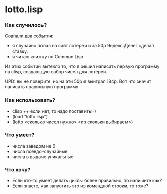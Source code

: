lotto.lisp
=========
### Как случилось? ####
Совпали два события: 
* я случайно попал на сайт лотереи и за 50р Яндекс.Денег сделал ставку. 
* я читаю книжку по Common Lisp

Из этих событий вытекло то, что я решил написать первую программу на clisp, создающую набор чисел для лотереи.

UPD: вы не поверите, но на эти 50р я выиграл 184р. Вот что значит написать правильную программу

### Как использовать? ####

+ clisp
++ если нет, то надо поставить:-)
+ (load "lotto.lisp")
+ (lotto <сколько чисел нужно> <из скольки выбираем>)
 

### Что умеет? ####

+ числа заведом не 0
+ числа псевдо-случайные
+ числа в выдаче уникальные

### Что хочу? ####

+ Если кто-то умеет делать циклы более правильно, то напишите как?
+ Если знаете, как запустить это из командной строки, то тоже?